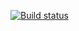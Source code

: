 [![Build status](https://ci.appveyor.com/api/projects/status/vr25p6j9pfga6gs4?svg=true)](https://ci.appveyor.com/project/sulfurmagic/aqa-patterns2)

